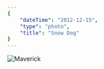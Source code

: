 ```yaml
---
{
    "dateTime": "2012-12-15",
    "type": "photo",
    "title": "Snow Dog"
}
---
```

![Maverick][m]

[m]: /img/20191215-maverick.jpg